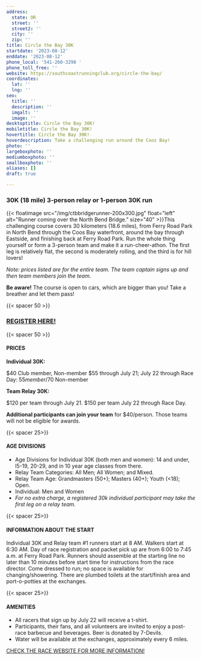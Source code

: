 ```yaml
---
address:
  state: OR
  street: ''
  street2: ''
  city: ''
  zip: ''
title: Circle the Bay 30K
startdate: '2023-08-12'
enddate: '2023-08-12'
phone_local: '541-260-3298 '
phone_toll_free: ''
website: https://southcoastrunningclub.org/circle-the-bay/
coordinates:
  lat: ''
  lng: ''
seo:
  title: ''
  description: ''
  imgalt: ''
  image: ''
desktoptitle: Circle the Bay 30K!
mobiletitle: Circle the Bay 30K!
hovertitle: Circle the Bay 30K!
hoverdescription: Take a challenging run around the Coos Bay!
photo: ''
largeboxphoto: ''
mediumboxphoto: ''
smallboxphoto: ''
aliases: []
draft: true

---
```

### 30K (18 mile) 3-person relay or 1-person 30K run

{{< floatimage src="/img/ctbbridgerunner-200x300.jpg" float="left" alt="Runner coming over the North Bend Bridge." size="40" >}}This challenging course covers 30 kilometers (18.6 miles), from Ferry Road Park in North Bend through the Coos Bay waterfront, around the bay through Eastside, and finishing back at Ferry Road Park. Run the whole thing yourself or form a 3-person team and make it a run-cheer-athon.  The first leg is relatively flat, the second is moderately rolling, and the third is for hill lovers!

_Note: prices listed are for the entire team.  The team captain signs up and then team members join the team_.

**Be aware!**  The course is open to cars, which are bigger than you!  Take a breather and let them pass!

{{< spacer 50 >}}

### [REGISTER HERE!](https://runsignup.com/Race/OR/NorthBend/CircletheBayNorthBend)

{{< spacer 50 >}}

#### PRICES

**Individual 30K:** 

$40 Club member, Non-member $55 through July 21; July 22 through Race Day: $55 member/$70 Non-member

**Team Relay 30K:** 

$120 per team through July 21. $150 per team July 22 through Race Day. 

**Additional participants can join your team** for $40/person.  Those teams will not be eligible for awards.

{{< spacer 25>}}

#### AGE DIVISIONS

* Age Divisions for Individual 30K (both men and women): 14 and under, l5-19, 20-29, and in 10 year age classes from there.
* Relay Team Categories: All Men; All Women; and Mixed.
* Relay Team Age: Grandmasters (50+); Masters (40+); Youth (<18); Open.
* Individual: Men and Women
* _For no extra charge, a registered 30k individual participant may take the first leg on a relay team._

{{< spacer 25>}}

#### INFORMATION ABOUT THE START

Individual 30K and Relay team #1 runners start at 8 AM.  Walkers start at 6:30 AM. Day of race registration and packet pick up are from 6:00 to 7:45 a.m. at Ferry Road Park. Runners should assemble at the starting line no later than 10 minutes before start time for instructions from the race director.  Come dressed to run; no space is available for changing/showering.  There are plumbed toilets at the start/finish area and port-o-potties at the exchanges.

{{< spacer 25>}}

#### AMENITIES

* All racers that sign up by July 22 will receive a t-shirt.
* Participants, their fans, and all volunteers are invited to enjoy a post-race barbecue and beverages.   Beer is donated by 7-Devils.
* Water will be available at the exchanges, approximately every 6 miles.

[CHECK THE RACE WEBSITE FOR MORE INFORMATION!](https://southcoastrunningclub.org/circle-the-bay/)